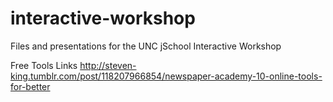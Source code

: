 # interactive-workshop
Files and presentations for the UNC jSchool Interactive Workshop


Free Tools Links
http://steven-king.tumblr.com/post/118207966854/newspaper-academy-10-online-tools-for-better

